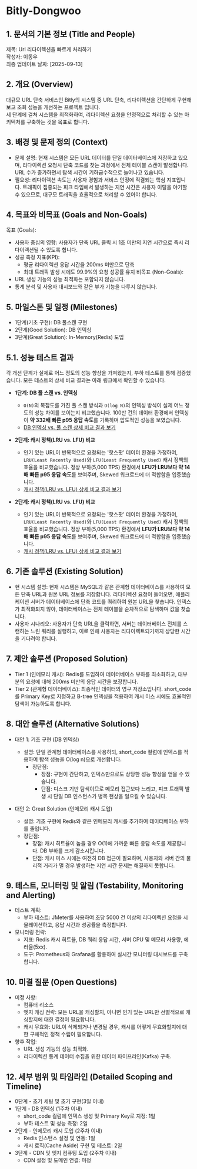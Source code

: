 # Bitly-Dongwoo

## 1. 문서의 기본 정보 (Title and People)
제목: Url 리다이렉션을 빠르게 처리하기  
작성자: 이동우  
최종 업데이트 날짜: [2025-09-13]  

## 2. 개요 (Overview)
대규모 URL 단축 서비스인 Bitly의 시스템 중 URL 단축, 리다이렉션을 간단하게 구현해보고 조회 성능을 개선하는 프로젝트 입니다.  
세 단계에 걸쳐 시스템을 최적화하여, 리다이렉션 요청을 안정적으로 처리할 수 있는 아키텍처를 구축하는 것을 목표로 합니다.  
## 3. 배경 및 문제 정의 (Context)
* 문제 설명: 현재 시스템은 모든 URL 데이터를 단일 데이터베이스에 저장하고 있으며, 리다이렉션 요청시 단축 코드를 찾는 과정에서 전체 테이블 스캔이 발생합니다. URL 수가 증가하면서 탐색 시간이 기하급수적으로 늘어나고 있습니다.
* 필요성: 리다이렉션 속도는 사용자 경험과 서비스 안정에 직결되는 핵심 지표입니다. 트래픽이 집중되는 피크 타임에서 발생하는 지연 시간은 사용자 이탈을 야기할 수 있으므로, 대규모 트래픽을 효율적으로 처리할 수 있어야 합니다.

## 4. 목표와 비목표 (Goals and Non-Goals)
목표 (Goals):
* 사용자 중심의 영향: 사용자가 단축 URL 클릭 시 1초 미만의 지연 시간으로 즉시 리다이렉션될 수 있도록 합니다.
* 성공 측정 지표(KPI):
  * 평균 리다이렉션 응답 시간을 200ms 미만으로 단축
  * 최대 트래픽 발생 시에도 99.9%의 요청 성공률 유지
비목표 (Non-Goals):
* URL 생성 기능의 성능 최적화는 포함되지 않습니다.
* 통계 분석 및 사용자 대시보드와 같은 부가 기능을 다루지 않습니다.

## 5. 마일스톤 및 일정 (Milestones)
* 1단계(기초 구현): DB 풀스캔 구현
* 2단계(Good Solution): DB 인덱싱
* 3단계(Great Solution): In-Memory(Redis) 도입

## 5.1. 성능 테스트 결과

각 개선 단계가 실제로 어느 정도의 성능 향상을 가져왔는지, 부하 테스트를 통해 검증했습니다. 모든 테스트의 상세 비교 결과는 아래 링크에서 확인할 수 있습니다.

*   **1단계: DB 풀 스캔 vs. 인덱싱**
    *   `O(N)`의 복잡도를 가진 풀 스캔 방식과 `O(log N)`의 인덱싱 방식이 실제 어느 정도의 성능 차이를 보이는지 비교했습니다. 100만 건의 데이터 환경에서 인덱싱이 **약 332배 빠른 p95 응답 속도**를 기록하며 압도적인 성능을 보였습니다.
    *   [DB 인덱싱 vs. 풀 스캔 상세 비교 결과 보기](./bitly/docs/db-indexing-vs-full-scan.md)

*   **2단계: 캐시 정책(LRU vs. LFU) 비교**
    *   인기 있는 URL이 반복적으로 요청되는 '핫스팟' 데이터 환경을 가정하여, `LRU(Least Recently Used)`와 `LFU(Least Frequently Used)` 캐시 정책의 효율을 비교했습니다. 정상 부하(5,000 TPS) 환경에서 **LFU가 LRU보다 약 14배 빠른 p95 응답 속도**를 보여주며, Skewed 워크로드에 더 적합함을 입증했습니다.
    *   [캐시 정책(LRU vs. LFU) 상세 비교 결과 보기](./bitly/docs/LFU-LRU-cache-results.md)

*   **2단계: 캐시 정책(LRU vs. LFU) 비교**
    *   인기 있는 URL이 반복적으로 요청되는 '핫스팟' 데이터 환경을 가정하여, `LRU(Least Recently Used)`와 `LFU(Least Frequently Used)` 캐시 정책의 효율을 비교했습니다. 정상 부하(5,000 TPS) 환경에서 **LFU가 LRU보다 약 14배 빠른 p95 응답 속도**를 보여주며, Skewed 워크로드에 더 적합함을 입증했습니다.
    *   [캐시 정책(LRU vs. LFU) 상세 비교 결과 보기](./bitly/docs/LFU-LRU-cache-results.md)

## 6. 기존 솔루션 (Existing Solution)
* 현 시스템 설명: 현재 시스템은 MySQL과 같은 관계형 데이터베이스를 사용하여 모든 단축 URL과 원본 URL 정보를 저장합니다. 리다이렉션 요청이 들어오면, 애플리케이션 서버가 데이터베이스에 단축 코드를 쿼리하여 원본 URL을 찾습니다. 인덱스가 최적화되지 않아, 데이터베이스는 전체 테이블을 순차적으로 탐색하며 값을 찾습니다.
* 사용자 시나리오: 사용자가 단축 URL을 클릭하면, 서버는 데이터베이스 전체를 스캔하는 느린 쿼리를 실행하고, 이로 인해 사용자는 리다이렉트되기까지 상당한 시간을 기다려야 합니다.

## 7. 제안 솔루션 (Proposed Solution)
* Tier 1 (인메모리 캐시): Redis를 도입하여 데이터베이스 부하를 최소화하고, 대부분의 요청에 대해 200ms 미만의 응답 시간을 보장합니다.
* Tier 2 (관계형 데이터베이스): 최종적인 데이터의 영구 저장소입니다. short_code를 Primary Key로 지정하고 B-tree 인덱싱을 적용하여 캐시 미스 시에도 효율적인 탐색이 가능하도록 합니다.

## 8. 대안 솔루션 (Alternative Solutions)
* 대안 1: 기초 구현 (DB 인덱싱)
    * 설명: 단일 관계형 데이터베이스를 사용하되, short_code 컬럼에 인덱스를 적용하여 탐색 성능을 O(log n)으로 개선합니다.
      * 장단점:
        * 장점: 구현이 간단하고, 인덱스만으로도 상당한 성능 향상을 얻을 수 있습니다. 
        * 단점: 디스크 기반 탐색이므로 메모리 접근보다 느리고, 피크 트래픽 발생 시 단일 DB 인스턴스가 병목 현상을 일으킬 수 있습니다.

* 대안 2: Great Solution (인메모리 캐시 도입)
  * 설명: 기초 구현에 Redis와 같은 인메모리 캐시를 추가하여 데이터베이스 부하를 줄입니다. 
  * 장단점:
    * 장점: 캐시 히트율이 높을 경우 O(1)에 가까운 빠른 응답 속도를 제공합니다. DB 부하를 크게 감소시킵니다. 
    * 단점: 캐시 미스 시에는 여전히 DB 접근이 필요하며, 사용자와 서버 간의 물리적 거리가 멀 경우 발생하는 지연 시간 문제는 해결하지 못합니다.

## 9. 테스트, 모니터링 및 알림 (Testability, Monitoring and Alerting)
* 테스트 계획:
  * 부하 테스트: JMeter를 사용하여 초당 5000 건 이상의 리다이렉션 요청을 시뮬레이션하고, 응답 시간과 성공률을 측정합니다. 
* 모니터링 전략:
  * 지표: Redis 캐시 히트율, DB 쿼리 응답 시간, 서버 CPU 및 메모리 사용량, 에러율(5xx). 
  * 도구: Prometheus와 Grafana를 활용하여 실시간 모니터링 대시보드를 구축합니다.

## 10. 미결 질문 (Open Questions)
* 미정 사항:
  * 컴퓨터 리소스
  * 엣지 캐싱 전략: 모든 URL을 캐싱할지, 아니면 인기 있는 URL만 선별적으로 캐싱할지에 대한 결정이 필요합니다. 
  * 캐시 무효화: URL이 삭제되거나 변경될 경우, 캐시를 어떻게 무효화할지에 대한 구체적인 정책 수립이 필요합니다. 
* 향후 작업:
  * URL 생성 기능의 성능 최적화. 
  * 리다이렉션 통계 데이터 수집을 위한 데이터 파이프라인(Kafka) 구축.

## 12. 세부 범위 및 타임라인 (Detailed Scoping and Timeline)
* 0단계 - 초기 세팅 및 초기 구현(3일 이내)
* 1단계 - DB 인덱싱 (1주차 이내)
  * short_code 컬럼에 인덱스 생성 및 Primary Key로 지정: 1일 
  * 부하 테스트 및 성능 측정: 2일 
* 2단계 - 인메모리 캐시 도입 (2주차 이내)
  * Redis 인스턴스 설정 및 연동: 1일 
  * 캐시 로직(Cache Aside) 구현 및 테스트: 2일 
* 3단계 - CDN 및 엣지 컴퓨팅 도입 (2주차 이내)
  * CDN 설정 및 도메인 연결: 미정
